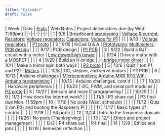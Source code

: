 ```yaml
---
title: "Calendar"
draft: false
---
```




|     Week    |     Date    |     [Pods](http://andnowforelectronics.com/logistics/syllabus/#synchronous-elements)    |     Web Notes    |     Project deliverables due (by Wed. 11:59pm)    |
|-|-|-|-|-|-|
|     1    |     9/8    |     Breadboard [prototyping](http://andnowforelectronics.com/notes/prototyping/)    |     [Voltage & current](http://andnowforelectronics.com/notes/voltage-and-current/); [Resistors](http://andnowforelectronics.com/notes/resistors/); [Voltage regulators](http://andnowforelectronics.com/notes/voltage-regulation/); [Capacitors](http://andnowforelectronics.com/notes/capacitors/); [Videos for P1](http://andnowforelectronics.com/notes/demo-videos/#videos-for-project-1)    |          |
|          |     9/10    |     [Voltage regulators](http://andnowforelectronics.com/notes/voltage-regulation/)    |         |     [P1   proto](http://andnowforelectronics.com/logistics/projects/#project-1-build-a-breadboard-power-supply)    |
|     2    |     9/15    |     KiCad Q & A    |     [Prototyping](http://andnowforelectronics.com/notes/prototyping/); [Multimeters](http://andnowforelectronics.com/notes/multimeter/); [PCB design](http://andnowforelectronics.com/notes/pcb/)    |          |
|          |     9/17    |     PCB design    |         |     [P1   PCB](http://andnowforelectronics.com/logistics/projects/#project-1-build-a-breadboard-power-supply)    |
|     3    |     9/22    |     Build a BJT circuit with a motor    |     [Low power/high power](http://andnowforelectronics.com/notes/low-power-high-power/)    |          |
|          |     9/24    |     Drive a motor with a MOSFET    |         |          |
|     4    |     9/29    |     Build an H-bridge    |     [H-bridge motor driver](http://andnowforelectronics.com/notes/h-bridge/)    |          |
|          |     10/1    |     Make a motor spin both ways    |         |     [P2 proto](https://canvas.tufts.edu/courses/22096/assignments/107779)     |
|     5    |     10/6    |     Quiz 1 (on P1 and P2)    |     [Motors](http://andnowforelectronics.com/notes/motors/)    |         |
|          |     10/8    |     DC, stepper, and servo motors    |          |     P2 PCB    |
|     6    |     10/13    |     Arduino challenges    |     [Microcontrollers](http://andnowforelectronics.com/notes/microcontrollers/); [Arduino MKR 1010 Wifi](http://andnowforelectronics.com/notes/arduino-mkr-wifi-1010-hardware/); [Arduino programming](http://andnowforelectronics.com/notes/arduino-programming/)     |          |
|          |     10/15    |     Arduino challenges, cont'd    |         |          |
|     7    |     10/20    |     Hardware peripherals    |         |          |
|          |     10/22    |     i2C, PWM, and serial port modules    |         |     [P3 proto](https://canvas.tufts.edu/courses/22096/assignments/107781)    |
|     8    |     10/27    |     Sensors and more C programming    |         |          |
|          |     10/29    |          |                   |
|     9    |     11/3    |     How does the internet work?    |         |          |
|          |     11/5    |     P3 share out    |         |     P3 final due Mon. 11:59pm   |
|     10    |     11/10    |     No pods (Wed. schedule)    |         |          |
|          |     11/12    |     Quiz 2 (on P3) and booting the Raspberry Pi    |         |          |
|     11    |     11/17    |     Basic types of control    |         |          |
|          |     11/19    |          |         |     P4 proto    |
|     12    |     11/24    |     Intro to the frequency domain    |         |          |
|          |     11/26    |     No pods (Thanksgiving)    |         |          |
|     13    |     12/1    |     Ethics and project management    |         |          |
|          |     12/2    |     P4 share out    |         |     P4 final    |
|     14    |     12/8    |     Ethics and jobs    |         |          |
|          |     12/10    |     Semester reflection    |         |          |
